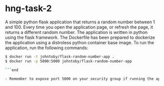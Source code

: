 # hng-task-2
A simple python flask application that returns a random number between 1 and 100. Every time you open the application page, or refresh the page, it returns a different random number. 
The application is written in python using the flask framework. 
The Dockerfile has been prepared to dockerize the application using a distroless python container base image. 
To run the application, run the following commands: 

```bash
$ docker run -t johntoby/flask-random-number-app .
$ docker run -p 5000:5000 johntoby/flask-random-number-app

```end

- Remember to expose port 5000 on your security group if running the application on a Virtual machine like EC2 instance. 
